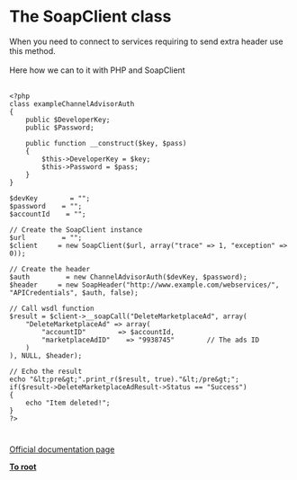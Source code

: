 # The SoapClient class



When you need to connect to services requiring to send extra header use this method.<br><br>Here how we can to it with PHP and SoapClient<br><br>

```
<?php
class exampleChannelAdvisorAuth
{
    public $DeveloperKey;
    public $Password;

    public function __construct($key, $pass)
    {
        $this->DeveloperKey = $key;
        $this->Password = $pass;
    }
}

$devKey        = "";
$password    = "";
$accountId    = "";

// Create the SoapClient instance
$url         = "";
$client     = new SoapClient($url, array("trace" => 1, "exception" => 0));

// Create the header
$auth         = new ChannelAdvisorAuth($devKey, $password);
$header     = new SoapHeader("http://www.example.com/webservices/", "APICredentials", $auth, false);

// Call wsdl function
$result = $client->__soapCall("DeleteMarketplaceAd", array(
    "DeleteMarketplaceAd" => array(
        "accountID"        => $accountId,
        "marketplaceAdID"    => "9938745"        // The ads ID
    )
), NULL, $header);

// Echo the result
echo "&lt;pre&gt;".print_r($result, true)."&lt;/pre&gt;";
if($result->DeleteMarketplaceAdResult->Status == "Success")
{
    echo "Item deleted!";
}
?>
```
  

#

[Official documentation page](https://www.php.net/manual/en/class.soapclient.php)

**[To root](/README.md)**